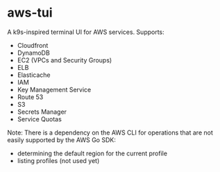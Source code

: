 # aws-tui

A k9s-inspired terminal UI for AWS services. Supports:

* Cloudfront
* DynamoDB
* EC2 (VPCs and Security Groups)
* ELB
* Elasticache
* IAM
* Key Management Service
* Route 53
* S3
* Secrets Manager
* Service Quotas

Note: There is a dependency on the AWS CLI for operations that are not easily supported by the AWS Go SDK:
* determining the default region for the current profile
* listing profiles (not used yet)
